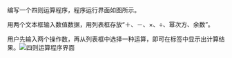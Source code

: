 编写一个四则运算程序，程序运行界面如图所示。

用两个文本框输入数值数据，用列表框存放“＋、－、×、÷、幂次方、余数”。

用户先输入两个操作数，再从列表框中选择一种运算，即可在标签中显示出计算结果。![四则运算程序界面](00.png)
